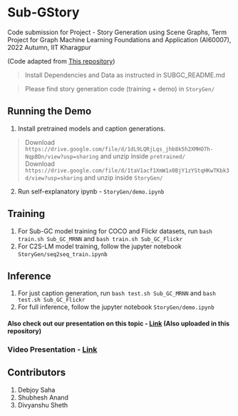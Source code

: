 # Sub-GStory
Code submission for Project - Story Generation using Scene Graphs, Term Project for Graph Machine Learning Foundations and Application (AI60007), 2022 Autumn, IIT Kharagpur

(Code adapted from [This repository](https://github.com/YiwuZhong/Sub-GC))

> Install Dependencies and Data as instructed in SUBGC_README.md

> Please find story generation code (training + demo) in `StoryGen/`

## Running the Demo
1. Install pretrained models and caption generations. 
> Download `https://drive.google.com/file/d/1dL9LQRjLqs_jhb8k5h2XMHO7h-NqpBDn/view?usp=sharing` and unzip inside `pretrained/`  
> Download `https://drive.google.com/file/d/1taV1acf1XmW1x0BjY1zYStqHKwTKbk3d/view?usp=sharing` and unzip inside `StoryGen/`

2. Run self-explanatory ipynb - `StoryGen/demo.ipynb`

## Training
1. For Sub-GC model training for COCO and Flickr datasets, run `bash train.sh Sub_GC_MRNN` and `bash train.sh Sub_GC_Flickr`
2. For C2S-LM model training, follow the jupyter notebook `StoryGen/seq2seq_train.ipynb`

## Inference
1. For just caption generation, run `bash test.sh Sub_GC_MRNN` and `bash test.sh Sub_GC_Flickr`
2. For full inference, follow the jupyter notebook  `StoryGen/demo.ipynb`

#### Also check out our presentation on this topic - [Link](https://github.com/Debjoy10/Sub-GStory/blob/master/Story%20Generation%20from%20Scene%20Graphs%20PPT.pdf) (Also uploaded in this repository)
### Video Presentation - [Link](https://youtu.be/qWBA0hsFRjQ)

## Contributors
1. Debjoy Saha
2. Shubhesh Anand
3. Divyanshu Sheth
